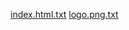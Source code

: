 [index.html.txt](https://github.com/user-attachments/files/21070016/index.html.txt)
[logo.png.txt](https://github.com/user-attachments/files/21070017/logo.png.txt)
